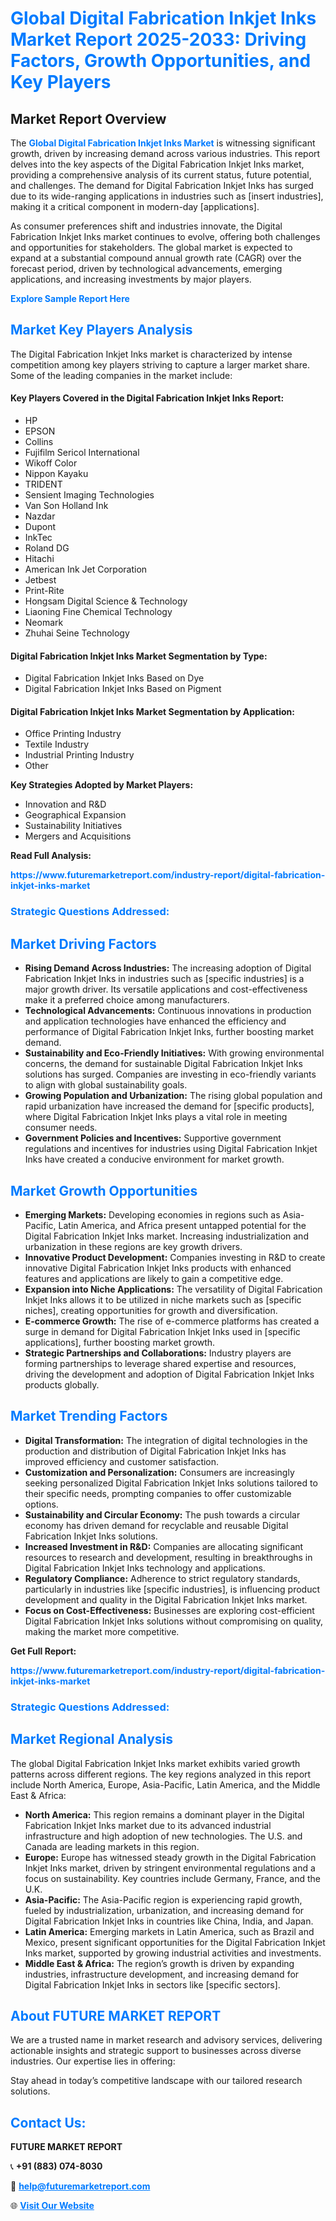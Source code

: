 <h1 style="color: #007BFF;">Global Digital Fabrication Inkjet Inks Market Report 2025-2033: Driving Factors, Growth Opportunities, and Key Players</h1>

<section id="overview">
<h2>Market Report Overview</h2>
<p>The <a href="https://www.futuremarketreport.com/industry-report/digital-fabrication-inkjet-inks-market" style="color: #007BFF; text-decoration: none;"><strong>Global Digital Fabrication Inkjet Inks Market</strong></a> is witnessing significant growth, driven by increasing demand across various industries. This report delves into the key aspects of the Digital Fabrication Inkjet Inks market, providing a comprehensive analysis of its current status, future potential, and challenges. The demand for Digital Fabrication Inkjet Inks has surged due to its wide-ranging applications in industries such as [insert industries], making it a critical component in modern-day [applications].</p>
<p>As consumer preferences shift and industries innovate, the Digital Fabrication Inkjet Inks market continues to evolve, offering both challenges and opportunities for stakeholders. The global market is expected to expand at a substantial compound annual growth rate (CAGR) over the forecast period, driven by technological advancements, emerging applications, and increasing investments by major players.</p>
</section>

<section id="overview">
<p><a href="https://www.futuremarketreport.com/request-sample/reportId=90591" style="color: #007BFF; text-decoration: none;"><strong>Explore Sample Report Here</strong></a></p>
</section>

<section id="key-players">
<h2 style="color: #007BFF;">Market Key Players Analysis</h2>
<p>The Digital Fabrication Inkjet Inks market is characterized by intense competition among key players striving to capture a larger market share. Some of the leading companies in the market include:</p>
<h4>Key Players Covered in the Digital Fabrication Inkjet Inks Report:</h4>
<ul><li>HP</li><li>EPSON</li><li>Collins</li><li>Fujifilm Sericol International</li><li>Wikoff Color</li><li>Nippon Kayaku</li><li>TRIDENT</li><li>Sensient Imaging Technologies</li><li>Van Son Holland Ink</li><li>Nazdar</li><li>Dupont</li><li>InkTec</li><li>Roland DG</li><li>Hitachi</li><li>American Ink Jet Corporation</li><li>Jetbest</li><li>Print-Rite</li><li>Hongsam Digital Science &amp; Technology</li><li>Liaoning Fine Chemical Technology</li><li>Neomark</li><li>Zhuhai Seine Technology</li></ul>
<h4>Digital Fabrication Inkjet Inks Market Segmentation by Type:</h4>
<ul><li>Digital Fabrication Inkjet Inks Based on Dye</li><li>Digital Fabrication Inkjet Inks Based on Pigment</li></ul>

<h4>Digital Fabrication Inkjet Inks Market Segmentation by Application:</h4>
<ul><li>Office Printing Industry</li><li>Textile Industry</li><li>Industrial Printing Industry</li><li>Other</li></ul>
<p><strong>Key Strategies Adopted by Market Players:</strong></p>
<ul>
<li>Innovation and R&D</li>
<li>Geographical Expansion</li>
<li>Sustainability Initiatives</li>
<li>Mergers and Acquisitions</li>
</ul>
</section>

<section>
<p><strong>Read Full Analysis: </strong></p><a href="https://www.futuremarketreport.com/industry-report/digital-fabrication-inkjet-inks-market" style="color: #007BFF; text-decoration: none;"><strong>https://www.futuremarketreport.com/industry-report/digital-fabrication-inkjet-inks-market</strong></a>
<h3 style="color: #007BFF;">Strategic Questions Addressed:</h3>
</section>

<section id="driving-factors">
<h2 style="color: #007BFF;">Market Driving Factors</h2>
<ul>
<li><strong>Rising Demand Across Industries:</strong> The increasing adoption of Digital Fabrication Inkjet Inks in industries such as [specific industries] is a major growth driver. Its versatile applications and cost-effectiveness make it a preferred choice among manufacturers.</li>
<li><strong>Technological Advancements:</strong> Continuous innovations in production and application technologies have enhanced the efficiency and performance of Digital Fabrication Inkjet Inks, further boosting market demand.</li>
<li><strong>Sustainability and Eco-Friendly Initiatives:</strong> With growing environmental concerns, the demand for sustainable Digital Fabrication Inkjet Inks solutions has surged. Companies are investing in eco-friendly variants to align with global sustainability goals.</li>
<li><strong>Growing Population and Urbanization:</strong> The rising global population and rapid urbanization have increased the demand for [specific products], where Digital Fabrication Inkjet Inks plays a vital role in meeting consumer needs.</li>
<li><strong>Government Policies and Incentives:</strong> Supportive government regulations and incentives for industries using Digital Fabrication Inkjet Inks have created a conducive environment for market growth.</li>
</ul>
</section>

<section id="growth-opportunities">
<h2 style="color: #007BFF;">Market Growth Opportunities</h2>
<ul>
<li><strong>Emerging Markets:</strong> Developing economies in regions such as Asia-Pacific, Latin America, and Africa present untapped potential for the Digital Fabrication Inkjet Inks market. Increasing industrialization and urbanization in these regions are key growth drivers.</li>
<li><strong>Innovative Product Development:</strong> Companies investing in R&D to create innovative Digital Fabrication Inkjet Inks products with enhanced features and applications are likely to gain a competitive edge.</li>
<li><strong>Expansion into Niche Applications:</strong> The versatility of Digital Fabrication Inkjet Inks allows it to be utilized in niche markets such as [specific niches], creating opportunities for growth and diversification.</li>
<li><strong>E-commerce Growth:</strong> The rise of e-commerce platforms has created a surge in demand for Digital Fabrication Inkjet Inks used in [specific applications], further boosting market growth.</li>
<li><strong>Strategic Partnerships and Collaborations:</strong> Industry players are forming partnerships to leverage shared expertise and resources, driving the development and adoption of Digital Fabrication Inkjet Inks products globally.</li>
</ul>
</section>

<section id="trending-factors">
<h2 style="color: #007BFF;">Market Trending Factors</h2>
<ul>
<li><strong>Digital Transformation:</strong> The integration of digital technologies in the production and distribution of Digital Fabrication Inkjet Inks has improved efficiency and customer satisfaction.</li>
<li><strong>Customization and Personalization:</strong> Consumers are increasingly seeking personalized Digital Fabrication Inkjet Inks solutions tailored to their specific needs, prompting companies to offer customizable options.</li>
<li><strong>Sustainability and Circular Economy:</strong> The push towards a circular economy has driven demand for recyclable and reusable Digital Fabrication Inkjet Inks solutions.</li>
<li><strong>Increased Investment in R&D:</strong> Companies are allocating significant resources to research and development, resulting in breakthroughs in Digital Fabrication Inkjet Inks technology and applications.</li>
<li><strong>Regulatory Compliance:</strong> Adherence to strict regulatory standards, particularly in industries like [specific industries], is influencing product development and quality in the Digital Fabrication Inkjet Inks market.</li>
<li><strong>Focus on Cost-Effectiveness:</strong> Businesses are exploring cost-efficient Digital Fabrication Inkjet Inks solutions without compromising on quality, making the market more competitive.</li>
</ul>
</section>

<section>
<p><strong>Get Full Report: </strong></p><a href="https://www.futuremarketreport.com/industry-report/digital-fabrication-inkjet-inks-market" style="color: #007BFF; text-decoration: none;"><strong>https://www.futuremarketreport.com/industry-report/digital-fabrication-inkjet-inks-market</strong></a>
<h3 style="color: #007BFF;">Strategic Questions Addressed:</h3>
</section>


<section id="regional-analysis">
<h2 style="color: #007BFF;">Market Regional Analysis</h2>
<p>The global Digital Fabrication Inkjet Inks market exhibits varied growth patterns across different regions. The key regions analyzed in this report include North America, Europe, Asia-Pacific, Latin America, and the Middle East & Africa:</p>
<ul>
<li><strong>North America:</strong> This region remains a dominant player in the Digital Fabrication Inkjet Inks market due to its advanced industrial infrastructure and high adoption of new technologies. The U.S. and Canada are leading markets in this region.</li>
<li><strong>Europe:</strong> Europe has witnessed steady growth in the Digital Fabrication Inkjet Inks market, driven by stringent environmental regulations and a focus on sustainability. Key countries include Germany, France, and the U.K.</li>
<li><strong>Asia-Pacific:</strong> The Asia-Pacific region is experiencing rapid growth, fueled by industrialization, urbanization, and increasing demand for Digital Fabrication Inkjet Inks in countries like China, India, and Japan.</li>
<li><strong>Latin America:</strong> Emerging markets in Latin America, such as Brazil and Mexico, present significant opportunities for the Digital Fabrication Inkjet Inks market, supported by growing industrial activities and investments.</li>
<li><strong>Middle East & Africa:</strong> The region’s growth is driven by expanding industries, infrastructure development, and increasing demand for Digital Fabrication Inkjet Inks in sectors like [specific sectors].</li>
</ul>
</section>

<footer>
<h2 style="color: #007BFF;">About FUTURE MARKET REPORT</h2>
<p>We are a trusted name in market research and advisory services, delivering actionable insights and strategic support to businesses across diverse industries. Our expertise lies in offering:</p>

<p>Stay ahead in today’s competitive landscape with our tailored research solutions.</p>

<h2 style="color: #007BFF;">Contact Us:</h2>
<p><strong>FUTURE MARKET REPORT</strong></p>
<p>📞 <strong>+91 (883) 074-8030</strong></p>
<p>📧 <strong><a href="mailto:help@futuremarketreport.com" style="color: #007BFF;">help@futuremarketreport.com</a></strong></p>
<p>🌐 <strong><a href="https://www.futuremarketreport.com/" style="color: #007BFF;">Visit Our Website</a></strong></p>
</footer>